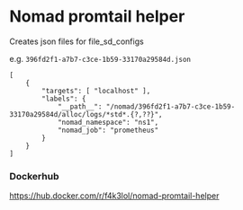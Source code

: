 # Nomad promtail helper

Creates json files for file_sd_configs

e.g. `396fd2f1-a7b7-c3ce-1b59-33170a29584d.json`
```
[
    {
        "targets": [ "localhost" ],
        "labels": {
            "__path__": "/nomad/396fd2f1-a7b7-c3ce-1b59-33170a29584d/alloc/logs/*std*.{?,??}",
            "nomad_namespace": "ns1",
            "nomad_job": "prometheus"
        }
    }
]
```

### Dockerhub
https://hub.docker.com/r/f4k3lol/nomad-promtail-helper